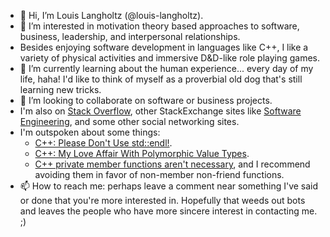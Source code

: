 - 👋 Hi, I’m Louis Langholtz (@louis-langholtz).
- 👀 I’m interested in motivation theory based approaches to software, business, leadership, and interpersonal relationships.
- Besides enjoying software development in languages like C++, I like a variety of physical activities and immersive D&D-like role playing games.
- 🌱 I’m currently learning about the human experience... every day of my life, haha! I'd like to think of myself as a proverbial old dog that's still learning new tricks.
- 💞️ I’m looking to collaborate on software or business projects.
- I'm also on [Stack Overflow](https://stackoverflow.com/users/7410358/louis-langholtz), other StackExchange sites like [Software Engineering](https://softwareengineering.stackexchange.com/users/263631/louis-langholtz), and some other social networking sites.
- I'm outspoken about some things:
  - [C++: Please Don't Use std::endl!](https://gist.github.com/louis-langholtz/9959fbc735a23b631e7d795d4eb0839f).
  - [C++: My Love Affair With Polymorphic Value Types](https://gist.github.com/louis-langholtz/5da900c8333eed26641a09bea7aa5c31).
  - [C++ private member functions aren't necessary](https://softwareengineering.stackexchange.com/a/430111), and I recommend avoiding them in favor of non-member non-friend functions.
- 📫 How to reach me: perhaps leave a comment near something I've said or done that you're more interested in. Hopefully that weeds out bots and leaves the people who have more sincere interest in contacting me. ;)
